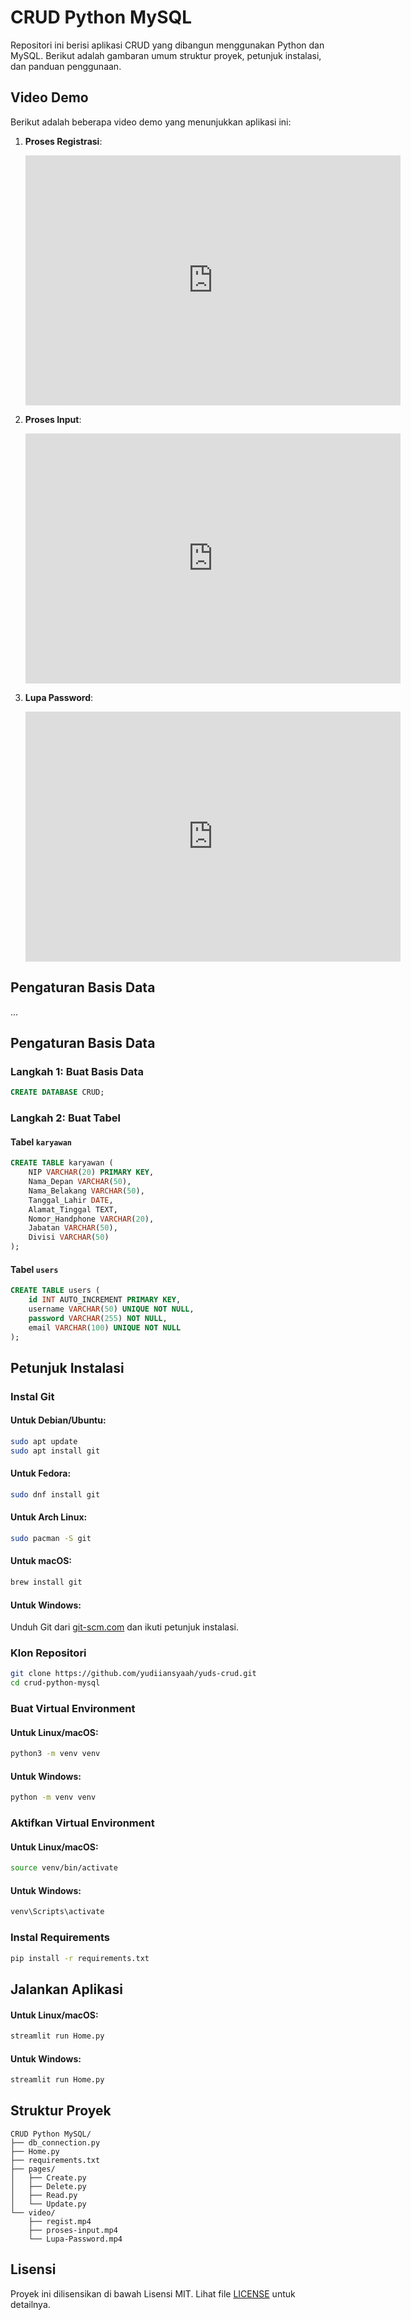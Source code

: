 # CRUD Python MySQL

Repositori ini berisi aplikasi CRUD yang dibangun menggunakan Python dan MySQL. Berikut adalah gambaran umum struktur proyek, petunjuk instalasi, dan panduan penggunaan.

## Video Demo

Berikut adalah beberapa video demo yang menunjukkan aplikasi ini:

1. **Proses Registrasi**:
   <iframe width="600" height="400" src="https://youtu.be/95UXgt0v7N0" frameborder="0" allow="accelerometer; autoplay; encrypted-media; gyroscope; picture-in-picture" allowfullscreen></iframe>

2. **Proses Input**:
   <iframe width="600" height="400" src="https://youtu.be/KwSUCyjLhyM" frameborder="0" allow="accelerometer; autoplay; encrypted-media; gyroscope; picture-in-picture" allowfullscreen></iframe>

3. **Lupa Password**:
   <iframe width="600" height="400" src="https://youtu.be/Yuwj-L1PR-4" frameborder="0" allow="accelerometer; autoplay; encrypted-media; gyroscope; picture-in-picture" allowfullscreen></iframe>


## Pengaturan Basis Data

...


## Pengaturan Basis Data

### Langkah 1: Buat Basis Data
```sql
CREATE DATABASE CRUD;
```

### Langkah 2: Buat Tabel

#### Tabel `karyawan`
```sql
CREATE TABLE karyawan (
    NIP VARCHAR(20) PRIMARY KEY,
    Nama_Depan VARCHAR(50),
    Nama_Belakang VARCHAR(50),
    Tanggal_Lahir DATE,
    Alamat_Tinggal TEXT,
    Nomor_Handphone VARCHAR(20),
    Jabatan VARCHAR(50),
    Divisi VARCHAR(50)
);
```

#### Tabel `users`
```sql
CREATE TABLE users (
    id INT AUTO_INCREMENT PRIMARY KEY,
    username VARCHAR(50) UNIQUE NOT NULL,
    password VARCHAR(255) NOT NULL,
    email VARCHAR(100) UNIQUE NOT NULL
);
```

## Petunjuk Instalasi

### Instal Git

#### Untuk Debian/Ubuntu:
```bash
sudo apt update
sudo apt install git
```

#### Untuk Fedora:
```bash
sudo dnf install git
```

#### Untuk Arch Linux:
```bash
sudo pacman -S git
```

#### Untuk macOS:
```bash
brew install git
```

#### Untuk Windows:
Unduh Git dari [git-scm.com](https://github.com/yudiiansyaah/yuds-crud.git) dan ikuti petunjuk instalasi.

### Klon Repositori
```bash
git clone https://github.com/yudiiansyaah/yuds-crud.git
cd crud-python-mysql
```

### Buat Virtual Environment

#### Untuk Linux/macOS:
```bash
python3 -m venv venv
```

#### Untuk Windows:
```bash
python -m venv venv
```

### Aktifkan Virtual Environment

#### Untuk Linux/macOS:
```bash
source venv/bin/activate
```

#### Untuk Windows:
```bash
venv\Scripts\activate
```

### Instal Requirements
```bash
pip install -r requirements.txt
```

## Jalankan Aplikasi

#### Untuk Linux/macOS:
```bash
streamlit run Home.py
```

#### Untuk Windows:
```bash
streamlit run Home.py
```

## Struktur Proyek

```
CRUD Python MySQL/
├── db_connection.py
├── Home.py
├── requirements.txt
├── pages/
│   ├── Create.py
│   ├── Delete.py
│   ├── Read.py
│   └── Update.py
└── video/
    ├── regist.mp4
    ├── proses-input.mp4
    └── Lupa-Password.mp4
```


## Lisensi

Proyek ini dilisensikan di bawah Lisensi MIT. Lihat file [LICENSE](LICENSE) untuk detailnya.

